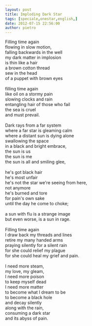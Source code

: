 ```yaml
---
layout: post
title: Imploding Dark Star
tags: [speciale,onestar,english,]
date: 2012-07-15 22:56:00
author: pietro
---
```

Filling time again<br/>flowing in slow motion,<br/>falling backwards in the well<br/>my dark matter in implosion<br/>is thin like a hair<br/>a brown cotton thread<br/>sew in the head<br/>of a puppet with brown eyes<br/><br/>filling time again<br/>like oil on a stormy pain<br/>slowing clocks and rain<br/>entangling hair of those who fail<br/>the sea is cruel<br/>and must prevail.<br/><br/>Dark rays from a far system<br/>where a far star is gleaming calm<br/>where a distant sun is dying alone<br/>swallowing the space<br/>in a black and bright embrace,<br/>the sun is us<br/>the sun is me<br/>the sun is all and smiling glee,<br/><br/>he's got black hair<br/>he's most unfair<br/>he's not the star we're seeing from here,<br/>not anymore<br/>he's burned and tore<br/>for pain's own sake<br/>until the day he come to choke;<br/><br/>a sun with flu is a strange image<br/>but even worse, is a sun in rage.<br/><br/>Filling time again<br/>I draw back my threads and lines<br/>retire my many handed arms<br/>praying silently for a silent rain<br/>for she could relief my plague<br/>for she could heal my grief and pain.<br/><br/>I need more steam,<br/>my love, my gleam,<br/>I need more poison<br/>to keep myself dead<br/>I need more matter<br/>to become what I dream to be<br/>to become a black hole<br/>and decay silently<br/>along with the rain,<br/>consuming a dark star<br/>and its abyss of pain.
